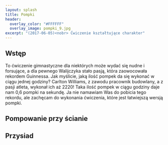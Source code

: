 ```yaml
---
layout: splash
title: Pompki 
header:
  overlay_color: "#FFFFFF"
  overlay_image: pompki_9.jpg
excerpt: "(2017-06-05)<nobr> Ćwiczenie kształtujące charakter"
---
```


## Wstęp

To ćwiczenie gimnastyczne dla niektórych może wydać się nudne i forsujące, a dla pewnego Walijczyka stało pasją, która zaowocowała rekordem Guinnessa.
Jak myślicie, jaką ilość pompek da się wykonać w ciągu jednej godziny? Carlton Williams, z zawodu pracownik budowlany, a z pasji atleta, wykonał ich aż 2220! Taka ilość pompek w ciągu godziny daje nam 0,6 pompki na sekundę.
Ja nie namawiam Was do pobicia tego rekordu, ale zachęcam do wykonania ćwiczenia, które jest łatwiejszą wersją pompki.


## Pompowanie przy ścianie


## Przysiad
